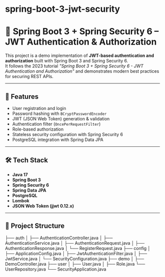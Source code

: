 # spring-boot-3-jwt-security

# 🔐 Spring Boot 3 + Spring Security 6 – JWT Authentication & Authorization

This project is a demo implementation of **JWT-based authentication and authorization** built with Spring Boot 3 and Spring Security 6.  
It follows the 2023 tutorial *"Spring Boot 3 + Spring Security 6 - JWT Authentication and Authorization"* and demonstrates modern best practices for securing REST APIs.

---

## 🚀 Features
- User registration and login
- Password hashing with `BCryptPasswordEncoder`
- JWT (JSON Web Token) generation & validation
- Authentication filter (`OncePerRequestFilter`)
- Role-based authorization
- Stateless security configuration with Spring Security 6
- PostgreSQL integration with Spring Data JPA

---

## 🛠️ Tech Stack
- **Java 17**
- **Spring Boot 3**
- **Spring Security 6**
- **Spring Data JPA**
- **PostgreSQL**
- **Lombok**
- **JSON Web Token (jjwt 0.12.x)**

---

## 📂 Project Structure
├── auth
│ ├── AuthenticationController.java
│ ├── AuthenticationService.java
│ ├── AuthenticationRequest.java
│ ├── AuthenticationResponse.java
│ └── RegisterRequest.java
├── config
│ ├── ApplicationConfig.java
│ ├── JwtAuthenticationFilter.java
│ ├── JwtService.java
│ └── SecurityConfiguration.java
├── demo
│ ├── DemoController.java
├── user
│ ├── User.java
│ ├── Role.java
└── UserRepository.java
└── SecurityApplication.java
